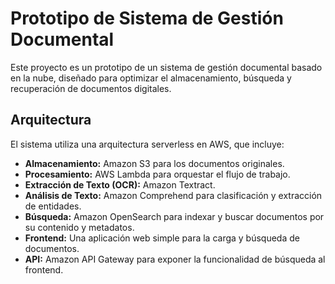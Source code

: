 # Prototipo de Sistema de Gestión Documental

Este proyecto es un prototipo de un sistema de gestión documental basado en la nube, diseñado para optimizar el almacenamiento, búsqueda y recuperación de documentos digitales.

## Arquitectura

El sistema utiliza una arquitectura serverless en AWS, que incluye:

- **Almacenamiento:** Amazon S3 para los documentos originales.
- **Procesamiento:** AWS Lambda para orquestar el flujo de trabajo.
- **Extracción de Texto (OCR):** Amazon Textract.
- **Análisis de Texto:** Amazon Comprehend para clasificación y extracción de entidades.
- **Búsqueda:** Amazon OpenSearch para indexar y buscar documentos por su contenido y metadatos.
- **Frontend:** Una aplicación web simple para la carga y búsqueda de documentos.
- **API:** Amazon API Gateway para exponer la funcionalidad de búsqueda al frontend.
